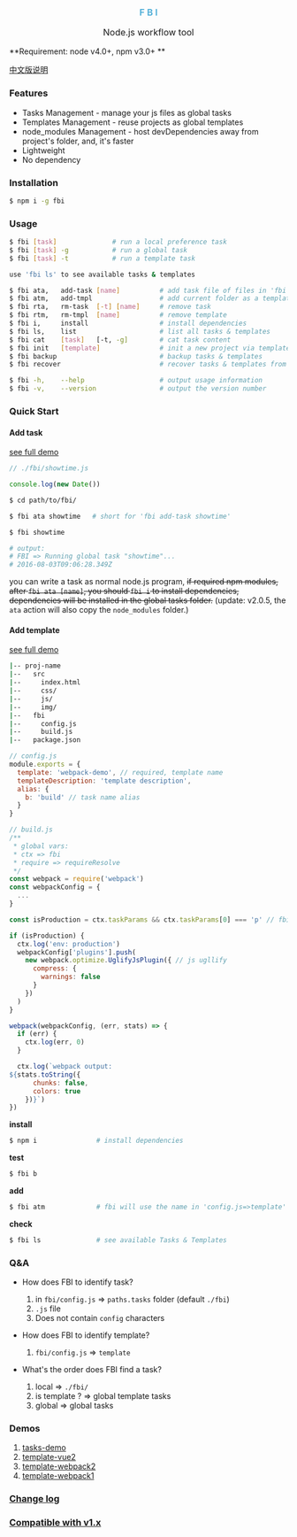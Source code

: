 <div align="center">
  <h3 style="color:#48abd6;font-weight:600;">F B I</h3>
  <p style="font-size:16px;">Node.js workflow tool</p>
</div>
**Requirement: node v4.0+, npm v3.0+ **

[中文版说明](./README_zh-cn.md)

### Features

* Tasks Management -  manage your js files as global tasks
* Templates Management - reuse projects as global templates
* node_modules Management - host devDependencies away from project's folder, and, it's faster
* Lightweight
* No dependency

### Installation

```bash
$ npm i -g fbi
```


### Usage

```bash
$ fbi [task]              # run a local preference task
$ fbi [task] -g           # run a global task
$ fbi [task] -t           # run a template task

use 'fbi ls' to see available tasks & templates
```

```bash
$ fbi ata,   add-task [name]          # add task file of files in 'fbi' folder
$ fbi atm,   add-tmpl                 # add current folder as a template
$ fbi rta,   rm-task  [-t] [name]     # remove task
$ fbi rtm,   rm-tmpl  [name]          # remove template
$ fbi i,     install                  # install dependencies
$ fbi ls,    list                     # list all tasks & templates
$ fbi cat    [task]   [-t, -g]        # cat task content
$ fbi init   [template]               # init a new project via template
$ fbi backup                          # backup tasks & templates
$ fbi recover                         # recover tasks & templates from current folder

$ fbi -h,    --help                   # output usage information
$ fbi -v,    --version                # output the version number
```

### Quick Start

#### Add task

[see full demo](https://github.com/neikvon/fbi-tasks-demo)


```js
// ./fbi/showtime.js

console.log(new Date())
```
```bash
$ cd path/to/fbi/

$ fbi ata showtime   # short for 'fbi add-task showtime'
```
```bash
$ fbi showtime

# output:
# FBI => Running global task "showtime"...
# 2016-08-03T09:06:28.349Z
```
you can write a task as normal node.js program, ~~if required npm modules, after `fbi ata [name]`, you should `fbi i` to install dependencies, dependencies will be installed in the global tasks folder.~~ (update: v2.0.5, the `ata` action will also copy the `node_modules` folder.)

#### Add template

[see full demo](https://github.com/neikvon/fbi-template-webpack2)

```bash
|-- proj-name
|--   src
|--     index.html
|--     css/
|--     js/
|--     img/
|--   fbi
|--     config.js
|--     build.js
|--   package.json

```
```js
// config.js
module.exports = {
  template: 'webpack-demo', // required, template name
  templateDescription: 'template description',
  alias: {
    b: 'build' // task name alias
  }
}
```
```js
// build.js
/**
 * global vars:
 * ctx => fbi
 * require => requireResolve
 */
const webpack = require('webpack')
const webpackConfig = {
  ...
}

const isProduction = ctx.taskParams && ctx.taskParams[0] === 'p' // fbi build -p

if (isProduction) {
  ctx.log('env: production')
  webpackConfig['plugins'].push(
    new webpack.optimize.UglifyJsPlugin({ // js ugllify
      compress: {
        warnings: false
      }
    })
  )
}

webpack(webpackConfig, (err, stats) => {
  if (err) {
    ctx.log(err, 0)
  }

  ctx.log(`webpack output:
${stats.toString({
      chunks: false,
      colors: true
    })}`)
})
```

**install**
```bash
$ npm i               # install dependencies
```

**test**
```bash
$ fbi b
```

**add**
```bash
$ fbi atm             # fbi will use the name in 'config.js=>template' as template name
```

**check**
```bash
$ fbi ls              # see available Tasks & Templates
```

### Q&A
* How does FBI to identify task?
  1. in `fbi/config.js` => `paths.tasks` folder (default `./fbi`)
  1. `.js` file
  1. Does not contain `config` characters

* How does FBI to identify template?
  1. `fbi/config.js` => `template`

* What's the order does FBI find a task?
  1. local => `./fbi/`
  1. is template ? => global template tasks
  1. global => global tasks

### Demos
1. [tasks-demo](https://github.com/neikvon/fbi-tasks-demo)
1. [template-vue2](https://github.com/neikvon/fbi-template-vue2)
1. [template-webpack2](https://github.com/neikvon/fbi-template-webpack2)
1. [template-webpack1](https://github.com/neikvon/fbi-template-webpack1)

### [Change log](https://github.com/neikvon/fbi/blob/master/CHANGELOG.md)

### [Compatible with v1.x](https://github.com/neikvon/fbi-template-backward-compatibility)
